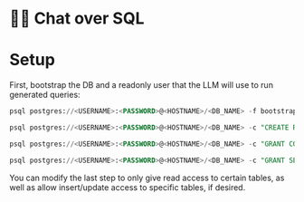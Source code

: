 # 🦜️🔗 Chat over SQL

# Setup

First, bootstrap the DB and a readonly user that the LLM will use to run generated queries:

```sql
psql postgres://<USERNAME>:<PASSWORD>@<HOSTNAME>/<DB_NAME> -f bootstrap.sql

psql postgres://<USERNAME>:<PASSWORD>@<HOSTNAME>/<DB_NAME> -c "CREATE ROLE llm WITH LOGIN PASSWORD '<YOUR_PASSWORD>';"

psql postgres://<USERNAME>:<PASSWORD>@<HOSTNAME>/<DB_NAME> -c "GRANT CONNECT ON DATABASE <DB_NAME> TO llm;"

psql postgres://<USERNAME>:<PASSWORD>@<HOSTNAME>/<DB_NAME> -c "GRANT SELECT ON ALL TABLES IN SCHEMA public TO llm;"
```

You can modify the last step to only give read access to certain tables, as well as allow insert/update access
to specific tables, if desired.
